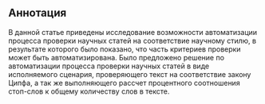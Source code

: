 ## Аннотация

В данной статье приведены исследование возможности автоматизации процесса проверки научных статей на соответствие научному стилю, в результате которого было показано, что часть критериев проверки может быть автоматизирована. Было предложено решение по автоматизации процесса проверки научных статей в виде исполняемого сценария, проверяющего текст на соответствие закону Ципфа, а так же выполняющего рассчет процентного соотношения стоп-слов к общему количеству слов в тексте.